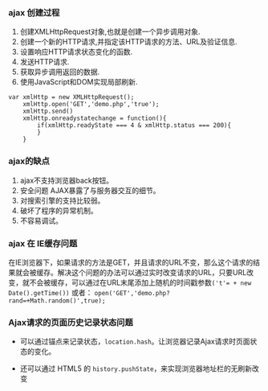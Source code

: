### ajax 创建过程
1. 创建XMLHttpRequest对象,也就是创建一个异步调用对象.
2. 创建一个新的HTTP请求,并指定该HTTP请求的方法、URL及验证信息.
3. 设置响应HTTP请求状态变化的函数.
4. 发送HTTP请求.
5. 获取异步调用返回的数据.
6. 使用JavaScript和DOM实现局部刷新.

```
var xmlHttp = new XMLHttpRequest();
    xmlHttp.open('GET','demo.php','true');
    xmlHttp.send()
    xmlHttp.onreadystatechange = function(){
        if(xmlHttp.readyState === 4 & xmlHttp.status === 200){
        }
    }
```

### ajax的缺点
1. ajax不支持浏览器back按钮。
2. 安全问题 AJAX暴露了与服务器交互的细节。
3. 对搜索引擎的支持比较弱。
4. 破坏了程序的异常机制。
5. 不容易调试。

### ajax 在 IE缓存问题
在IE浏览器下，如果请求的方法是GET，并且请求的URL不变，那么这个请求的结果就会被缓存。解决这个问题的办法可以通过实时改变请求的URL，只要URL改变，就不会被缓存，可以通过在URL末尾添加上随机的时间戳参数```('t'= + new Date().getTime())``` 或者：
```open('GET','demo.php?rand=+Math.random()',true);```

### Ajax请求的页面历史记录状态问题
* 可以通过锚点来记录状态，```location.hash```。让浏览器记录Ajax请求时页面状态的变化。

* 还可以通过 HTML5 的 ```history.pushState```，来实现浏览器地址栏的无刷新改变
